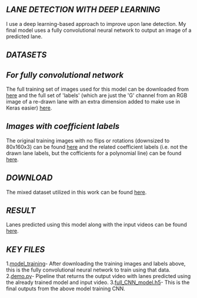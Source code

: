 ## _*LANE DETECTION WITH DEEP LEARNING*_
I use a deep learning-based approach to improve upon lane detection. 
My final model uses a fully convolutional neural network to output an image of a predicted lane.

## _*DATASETS*_

## _For fully convolutional network_
The full training set of images used for this model can be downloaded from [here](https://www.dropbox.com/s/rrh8lrdclzlnxzv/full_CNN_train.p?dl=0) and 
the full set of 'labels' (which are just the 'G' channel from an RGB image of a re-drawn lane with an extra dimension added to make use in Keras easier) 
[here](https://www.dropbox.com/s/ak850zqqfy6ily0/full_CNN_labels.p?dl=0).

## _Images with coefficient labels_
The original training images with no flips or rotations (downsized to 80x160x3) can be found [here](https://www.dropbox.com/s/1bnp70bhaz5kma9/coeffs_train.p?dl=0) and the 
related coefficient labels (i.e. not the drawn lane labels, but the cofficients for a polynomial line) can be found [here](https://www.dropbox.com/s/ieulvrcooetrlmd/coeffs_labels.p?dl=0).

## _*DOWNLOAD*_
The mixed dataset utilized in this work can be found [here](https://drive.google.com/drive/folders/10PHvTpcQVyxpXFE_-pcghTuJTo7uZpZb?usp=sharing).

## _*RESULT*_
Lanes predicted using this model along with the input videos can be found [here](https://drive.google.com/drive/folders/1CsjWxevyYMTNpWf55BZCu7_ucUSHx5cZ?usp=sharing).

## _*KEY FILES*_
1.[model_training](Lane_detection_using_DL/DL_based_Lane_Detection/model_training.py)- After downloading the training images and labels above, this is the fully convolutional neural network to train using that data.
2.[demo.py](Lane_detection_using_DL/DL_based_Lane_Detection/demo.py)- Pipeline that returns the output video with lanes predicted using the already trained model and input video.
3.[full_CNN_model.h5](Lane_detection_using_DL/DL_based_Lane_Detection/full_CNN_model.h5)- This is the final outputs from the above model training CNN.
